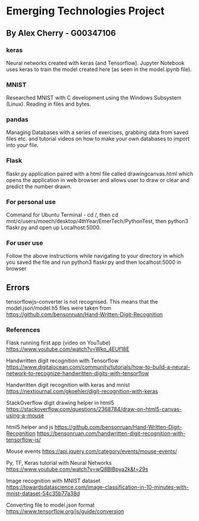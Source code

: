 # Emerging Technologies Project
## By Alex Cherry - G00347106

### keras
Neural networks created with keras (and Tensorflow). Jupyter Notebook uses keras to train the model created here (as seen in the model.ipynb file).

### MNIST
Researched MNIST with C development using the Windows Subsystem (Linux). Reading in files and bytes.

### pandas
Managing Databases with a series of exercises, grabbing data from saved files etc. and tutorial videos on how to make your own databases to import into your file.

### Flask
flaskr.py application paired with a html file called drawingcanvas.html which opens the application in web browser and allows user to draw or clear and predict the number drawn. 

### For personal use
Command for Ubuntu Terminal - cd /, then cd mnt/c/users/moech/desktop/4thYear/EmerTech/PythonTest, then python3 flaskr.py and open up Localhost:5000. 

### For user use
Follow the above instructions while navigating to your directory in which you saved the file and run python3 flaskr.py and then localhost:5000 in browser

## Errors 
tensorflowjs-converter is not recognised. This means that the model.json/model.h5 files were taken from https://github.com/bensonruan/Hand-Written-Digit-Recognition
### References

Flask running first app (video on YouTube)
https://www.youtube.com/watch?v=Wko_4EUf18E 

Handwritten digit recognition with Tensorflow
https://www.digitalocean.com/community/tutorials/how-to-build-a-neural-network-to-recognize-handwritten-digits-with-tensorflow

Handwritten digit recognition with keras and mnist
https://nextjournal.com/gkoehler/digit-recognition-with-keras

StackOverflow digit drawing helper in html5
https://stackoverflow.com/questions/2368784/draw-on-html5-canvas-using-a-mouse

html5 helper and js 
https://github.com/bensonruan/Hand-Written-Digit-Recognition
https://bensonruan.com/handwritten-digit-recognition-with-tensorflow-js/

Mouse events
https://api.jquery.com/category/events/mouse-events/

Py, TF, Keras tutorial with Neural Networks
https://www.youtube.com/watch?v=wQ8BIBpya2k&t=29s

Image recognition with MNIST dataset
https://towardsdatascience.com/image-classification-in-10-minutes-with-mnist-dataset-54c35b77a38d

Converting file to model.json format
https://www.tensorflow.org/js/guide/conversion


